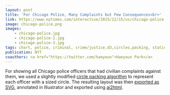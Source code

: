 ```yaml
---
layout: post
title: 'For Chicago Police, Many Complaints but Few Consequences<br>'
link: https://www.nytimes.com/interactive/2015/12/15/us/chicago-police-officers-rarely-punished-for-civilian-complaints.html
image: chicago-police.png
images:
    - chicago-police.jpg
    - chicago-police-2.jpg
    - chicago-police-3.jpg
tags: chart, police, criminal, crime/justice,d3,circles,packing, static,barchart
publication: NYT
coauthors: <a href="https://twitter.com/haeyoun">Haeyoun Park</a>
---
```


For showing all Chicago police officers that had civilian complaints against them, we used a slightly modified [circle packing algorithm](https://bl.ocks.org/mbostock/1893974) to represent each officer with a sized circle. The resulting layout was then [exported as SVG](), annotated in Illustrator and exported using [ai2html](https://ai2html.org/).

